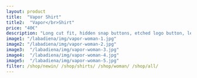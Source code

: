 ```yaml
---
layout: product
title:  "Vapor Shirt"
title2:  "Vapor</br>Shirt"
price: "40€"
description: "Long cut fit, hidden snap buttons, etched logo button, leather tag inside."
image1: "/labadiena/img/vapor-woman-1.jpg"
image2: "/labadiena/img/vapor-woman-2.jpg"
image3:  "/labadiena/img/vapor-woman-3.jpg"
image4:  "/labadiena/img/vapor-woman-4.jpg"
image5:  "/labadiena/img/vapor-woman-5.jpg"
filter: /shop/newin/ /shop/shirts/ /shop/woman/ /shop/all/
---
```

